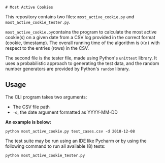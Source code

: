     # Most Active Cookies
This repository contains two files: `most_active_cookie.py` and `most_active_cookie_tester.py`. 

`most_active_cookie.py`contains the program to calculate the most active cookie(s) on a given date from a CSV log provided in the correct format (cookie, timestamp). The overall running time of the algorithm is `O(n)` with respect to the entries (rows) in the CSV. 

The second file is the tester file, made using Python's `unittest` library. It uses a probabilistic approach to generating the test data, and the random number generators are provided by Python's `random` library. 

## Usage 
The CLI program takes two arguments: 
- The CSV file path
- `-d`, the date argument formatted as YYYY-MM-DD  

**An example is below:**
  
`python most_active_cookie.py test_cases.csv -d 2018-12-08`

The test suite may be run using an IDE like Pycharm or by using the following command to run all available (8) tests:

`python most_active_cookie_tester.py`

